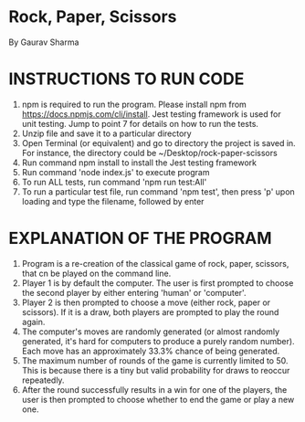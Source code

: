 # Rock, Paper, Scissors

By Gaurav Sharma

# INSTRUCTIONS TO RUN CODE

1. npm is required to run the program. Please install npm from https://docs.npmjs.com/cli/install. Jest testing framework is used for unit testing. Jump to point 7 for details on how to run the tests.
2. Unzip file and save it to a particular directory
3. Open Terminal (or equivalent) and go to directory the project is saved in. For instance, the directory could be ~/Desktop/rock-paper-scissors
4. Run command npm install to install the Jest testing framework
5. Run command 'node index.js' to execute program
6. To run ALL tests, run command 'npm run test:All'
7. To run a particular test file, run command 'npm test', then press 'p' upon loading and type the filename, followed by enter

# EXPLANATION OF THE PROGRAM

1. Program is a re-creation of the classical game of rock, paper, scissors, that cn be played on the command line.
2. Player 1 is by default the computer. The user is first prompted to choose the second player by either entering 'human' or 'computer'.
3. Player 2 is then prompted to choose a move (either rock, paper or scissors). If it is a draw, both players are prompted to play the round again.
4. The computer's moves are randomly generated (or almost randomly generated, it's hard for computers to produce a purely random number). Each move has an approximately 33.3% chance of being generated.
5. The maximum number of rounds of the game is currently limited to 50. This is because there is a tiny but valid probability for draws to reoccur repeatedly.
6. After the round successfully results in a win for one of the players, the user is then prompted to choose whether to end the game or play a new one.
